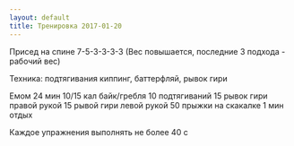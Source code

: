 ```yaml
---
layout: default
title: Тренировка 2017-01-20
---
```


Присед на спине 
7-5-3-3-3-3 
(Вес повышается, последние 3 подхода - рабочий вес) 

Техника: подтягивания киппинг, баттерфляй, рывок гири 

Емом 24 мин 
10/15 кал байк/гребля 
10 подтягиваний 
15 рывок гири правой рукой 
15 рывой гири левой рукой 
50 прыжки на скакалке 
1 мин отдых 

Каждое упражнения выполнять не более 40 с
